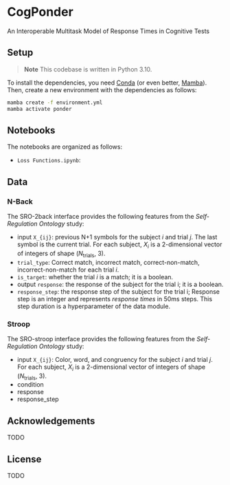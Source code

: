# CogPonder

An Interoperable Multitask Model of Response Times in Cognitive Tests


## Setup

> **Note**
> This codebase is written in Python 3.10.

To install the dependencies, you need [Conda](https://conda.io/projects/conda/en/latest/user-guide/install/index.html) (or even better, [Mamba](https://mamba.readthedocs.io/en/latest/installation.html)). Then, create a new environment with the dependencies as follows:


```bash
mamba create -f environment.yml
mamba activate ponder
```

## Notebooks

The notebooks are organized as follows:

- `Loss Functions.ipynb`:

## Data

### N-Back

The SRO-2back interface provides the following features from the *Self-Regulation Ontology* study:

- input `X_{ij}`: previous N+1 symbols for the subject $i$ and trial $j$. The last symbol is the current trial. For each subject, $X_i$ is a 2-dimensional vector of integers of shape ($N_{\text{trials}}$, 3).
- `trial_type`: Correct match, incorrect match, correct-non-match, incorrect-non-match for each trial $i$.
- `is_target`: whether the trial $i$ is a match; it is a boolean.
- output `response`: the response of the subject for the trial i; it is a boolean.
- `response_step`: the response step of the subject for the trial i; Response step is an integer and represents *response times* in 50ms steps. This step duration is a hyperparameter of the data module.

### Stroop

The SRO-stroop interface provides the following features from the *Self-Regulation Ontology* study:


- input `X_{ij}`: Color, word, and congruency for the subject $i$ and trial $j$. For each subject, $X_i$ is a 2-dimensional vector of integers of shape ($N_{\text{trials}}$, 3).
- condition
- response
- response_step

## Acknowledgements
TODO

## License
TODO
